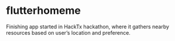 # flutterhomeme

 Finishing app started in HackTx hackathon, where it gathers nearby resources based on
user’s location and preference.

